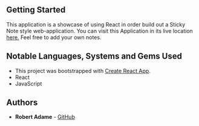 ## Getting Started

This application is a showcase of using React in order build out a Sticky Note style web-application. You can visit this Application in its live location [here.](https://got-it-memorized.herokuapp.com/) Feel free to add your own notes.

## Notable Languages, Systems and Gems Used

- This project was bootstrapped with [Create React App](https://github.com/facebook/create-react-app).
- React
- JavaScript

## Authors

* **Robert Adame** - [GitHub](https://github.com/radamejr)
